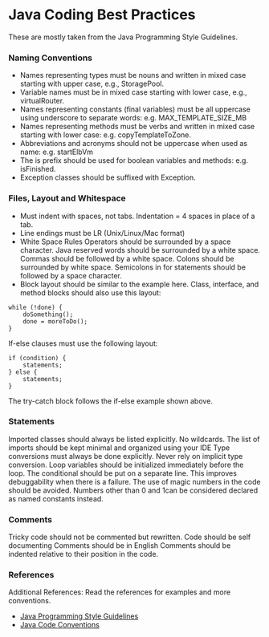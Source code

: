 # Java Coding Best Practices

These are mostly taken from the Java Programming Style Guidelines.

### Naming Conventions
* Names representing types must be nouns and written in mixed case starting with upper case, e.g., StoragePool.
* Variable names must be in mixed case starting with lower case, e.g., virtualRouter.
* Names representing constants (final variables) must be all uppercase using underscore to separate words: e.g. MAX_TEMPLATE_SIZE_MB
* Names representing methods must be verbs and written in mixed case starting with lower case: e.g. copyTemplateToZone.
* Abbreviations and acronyms should not be uppercase when used as name: e.g. startElbVm
* The is prefix should be used for boolean variables and methods: e.g. isFinished.
* Exception classes should be suffixed with Exception.

### Files, Layout and Whitespace
* Must indent with spaces, not tabs. Indentation = 4 spaces in place of a tab.
* Line endings must be LR (Unix/Linux/Mac format)
* White Space Rules
Operators should be surrounded by a space character.
Java reserved words should be surrounded by a white space.
Commas should be followed by a white space.
Colons should be surrounded by white space.
Semicolons in for statements should be followed by a space character.
* Block layout should be similar to the example here. Class, interface, and method blocks should also use this layout:
```
while (!done) {
    doSomething();
    done = moreToDo();
}
```

If-else clauses must use the following layout:

```
if (condition) {
    statements;
} else {
    statements;
}
```

The try-catch block follows the if-else example shown above.
### Statements
Imported classes should always be listed explicitly. No wildcards. The list of imports should be kept minimal and organized using your IDE
Type conversions must always be done explicitly. Never rely on implicit type conversion.
Loop variables should be initialized immediately before the loop.
The conditional should be put on a separate line. This improves debuggability when there is a failure.
The use of magic numbers in the code should be avoided. Numbers other than 0 and 1can be considered declared as named constants instead.
### Comments
Tricky code should not be commented but rewritten. Code should be self documenting
Comments should be in English
Comments should be indented relative to their position in the code.


### References
Additional References: Read the references for examples and more conventions.

* [Java Programming Style Guidelines](https://geosoft.no/javastyle.html)
* [Java Code Conventions](https://www.oracle.com/java/technologies/javase/codeconventions-contents.html)